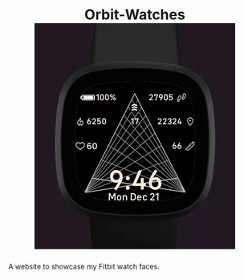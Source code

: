 # <h1 align="center">Orbit-Watches <br>![orbit Logo](./images/pyramid-clock-face.webp)</h1>

A website to showcase my Fitbit watch faces.
